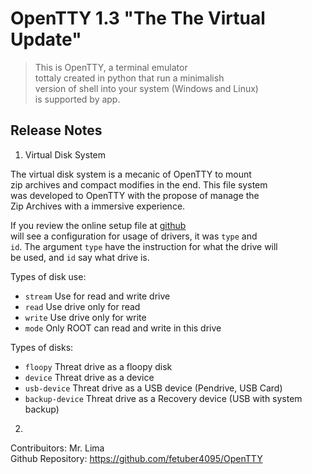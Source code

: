 # OpenTTY 1.3 "The The Virtual Update"

> This is OpenTTY, a terminal emulator  
> tottaly created in python that run a minimalish  
> version of shell into your system (Windows and Linux)  
> is supported by app.  

## Release Notes

1. Virtual Disk System

The virtual disk system is a mecanic of OpenTTY to mount  
zip archives and compact modifies in the end. This file system  
was developed to OpenTTY with the propose of manage the  
Zip Archives with a immersive experience.  

If you review the online setup file at [github](https://github.com/fetuber4095/OpenTTY)  
will see a configuration for usage of drivers, it was `type` and  
`id`. The argument `type` have the instruction for what the drive will  
be used, and `id` say what drive is.  

Types of disk use:  
- `stream` Use for read and write drive  
- `read` Use drive only for read  
- `write` Use drive only for write  
- `mode` Only ROOT can read and write in this drive  

Types of disks:
- `floopy` Threat drive as a floopy disk  
- `device` Threat drive as a device  
- `usb-device` Threat drive as a USB device (Pendrive, USB Card)  
- `backup-device` Threat drive as a Recovery device (USB with system backup)  

2. 

Contribuitors: Mr. Lima  
Github Repository: https://github.com/fetuber4095/OpenTTY  